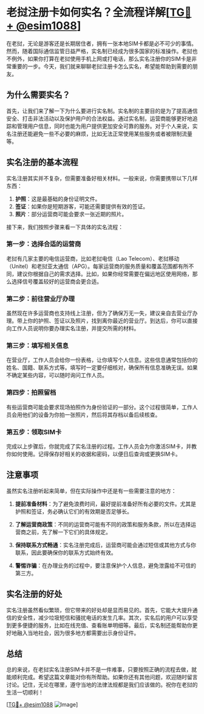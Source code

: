# 老挝注册卡如何实名？全流程详解[[TG💪+ @esim1088](https://t.me/s/esim1088)]

在老挝，无论是游客还是长期居住者，拥有一张本地SIM卡都是必不可少的事情。然而，随着国际通信监管日益严格，实名制已经成为很多国家的标准操作。老挝也不例外，如果你打算在老挝使用手机上网或打电话，那么实名注册你的SIM卡是非常重要的一步。今天，我们就来聊聊老挝注册卡怎么实名，希望能帮助到需要的朋友。

## 为什么需要实名？

首先，让我们来了解一下为什么要进行实名制。实名制的主要目的是为了提高通信安全、打击非法活动以及保护用户的合法权益。通过实名制，运营商能够更好地追踪和管理用户信息，同时也能为用户提供更加安全可靠的服务。对于个人来说，实名注册还能避免一些不必要的麻烦，比如无法正常使用某些服务或者被限制流量等。

## 实名注册的基本流程

实名注册其实并不复杂，但需要准备好相关材料。一般来说，你需要携带以下几样东西：

1. **护照**：这是最基础的身份证明文件。
2. **签证**：如果你是短期游客，可能还需要提供有效的签证。
3. **照片**：部分运营商可能会要求一张近期的照片。

接下来，我们按照步骤来看一下具体的实名流程：

### 第一步：选择合适的运营商

老挝有几家主要的电信运营商，比如老挝电信（Lao Telecom）、老挝移动（Unitel）和老挝亚太通信（APG）。每家运营商的服务质量和覆盖范围都有所不同，建议你根据自己的需求选择。比如，如果你经常需要在偏远地区使用网络，那么选择信号覆盖较好的运营商会更合适。

### 第二步：前往营业厅办理

虽然现在许多运营商也支持线上注册，但为了确保万无一失，建议亲自去营业厅办理。带上你的护照、签证以及照片，找到离你最近的营业厅。到达后，你可以直接向工作人员说明你要办理实名注册，并提交所需的材料。

### 第三步：填写相关信息

在营业厅，工作人员会给你一份表格，让你填写个人信息。这些信息通常包括你的姓名、国籍、联系方式等。填写时一定要仔细核对，确保所有信息准确无误。如果不确定某些内容，可以随时询问工作人员。

### 第四步：拍照留档

有些运营商可能会要求现场拍照作为身份验证的一部分。这个过程很简单，工作人员会用他们的设备为你拍一张照片，然后将其存档以备后续核查。

### 第五步：领取SIM卡

完成以上步骤后，你就完成了实名注册的过程。工作人员会为你激活SIM卡，并教你如何使用。记得保存好相关的收据和密码，以便日后查询或更换SIM卡。

## 注意事项

虽然实名注册听起来简单，但在实际操作中还是有一些需要注意的地方：

1. **提前准备材料**：为了避免浪费时间，最好提前准备好所有必要的文件。尤其是护照和签证，务必确认它们的有效期是否足够长。
   
2. **了解运营商政策**：不同的运营商可能有不同的政策和服务条款，所以在选择运营商之前，先了解一下它们的具体规定。

3. **保持联系方式畅通**：实名注册完成后，运营商可能会通过短信或其他方式与你联系，因此要确保你的联系方式始终有效。

4. **警惕诈骗**：在办理业务的过程中，要注意保护个人信息，避免泄露给不可信的第三方。

## 实名注册的好处

实名注册虽然看似繁琐，但它带来的好处却是显而易见的。首先，它能大大提升通信的安全性，减少垃圾短信和骚扰电话的发生几率。其次，实名后的用户可以享受到更多便捷的服务，比如在线充值、查看账单明细等。最后，实名制还能帮助你更好地融入当地社会，因为很多地方都需要出示身份证件。

## 总结

总的来说，在老挝实名注册SIM卡并不是一件难事，只要按照正确的流程去做，就能顺利完成。希望这篇文章能对你有所帮助。如果你还有其他问题，欢迎随时留言讨论。记住，无论在哪里，遵守当地的法律法规都是我们应该做的。祝你在老挝的生活一切顺利！

[[TG💪+ @esim1088](https://t.me/s/esim1088) ![Image](https://i.postimg.cc/4NQfJmqS/Snipaste-2025-05-13-00-14-12.png)]